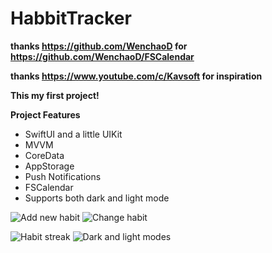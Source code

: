 # HabbitTracker

**thanks https://github.com/WenchaoD for https://github.com/WenchaoD/FSCalendar**

**thanks https://www.youtube.com/c/Kavsoft for inspiration**

**This my first project!**

**Project Features**

* SwiftUI and a little UIKit
* MVVM
* CoreData
* AppStorage
* Push Notifications
* FSCalendar
* Supports both dark and light mode

![Add new habit](https://user-images.githubusercontent.com/68381498/182135252-f27dfe63-ef59-49f6-86e8-7b3791cb5518.gif)
![Change habit](https://user-images.githubusercontent.com/68381498/182136087-67ff362b-9b8f-439e-ae71-e07933d54101.gif)

![Habit streak](https://user-images.githubusercontent.com/68381498/182137325-c4315bad-d55c-475b-bc29-d353168d2a33.gif)
![Dark and light modes](https://user-images.githubusercontent.com/68381498/182137340-4cc9d6ff-847c-4df4-aec5-ff77e96e7cf5.gif)
